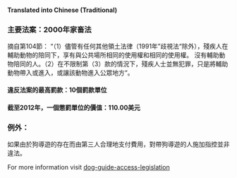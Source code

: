 #### **Translated into Chinese (Traditional)**

### 主要法案：2000年家畜法

摘自第104節：
“（1）儘管有任何其他領土法律（1991年”歧視法“除外），殘疾人在輔助動物的陪同下，享有與公共場所相同的使用權和相同的使用權。 沒有輔助動物陪同的人。（2）在不限制第（3）款的情況下，殘疾人士並無犯罪，只是將輔助動物帶入或進入，或讓該動物進入公眾地方“。

#### 違反法案的最高罰款：10個罰款單位

#### 截至2012年，一個懲罰單位的價值：110.00美元

### 例外：
如果由於狗導遊的存在而由第三人合理地支付費用，對帶狗導遊的人施加指控並非違法。

For more information visit [dog-guide-access-legislation](https://www.bca.org.au/dog-guide-access-legislation/)